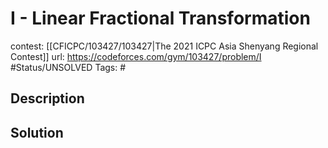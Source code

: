 # I - Linear Fractional Transformation

contest: [[CFICPC/103427/103427|The 2021 ICPC Asia Shenyang Regional Contest]]
url: https://codeforces.com/gym/103427/problem/I
#Status/UNSOLVED
Tags: #

## Description

## Solution

